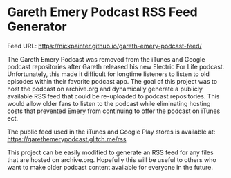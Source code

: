 # Gareth Emery Podcast RSS Feed Generator

Feed URL: https://nickpainter.github.io/gareth-emery-podcast-feed/

The Gareth Emery Podcast was removed from the iTunes and Google podcast repositories after Gareth released his new Electric For Life podcast. Unfortunately, this made it difficult for longtime listeners to listen to old episodes within their favorite podcast app. The goal of this project was to host the podcast on archive.org and dynamically generate a publicly available RSS feed that could be re-uploaded to podcast repositories. This would allow older fans to listen to the podcast while eliminating hosting costs that prevented Emery from continuing to offer the podcast on iTunes ect.

The public feed used in the iTunes and Google Play stores is available at: https://garethemerypodcast.glitch.me/rss

This project can be easily modified to generate an RSS feed for any files that are hosted on archive.org. Hopefully this will be useful to others who want to make older podcast content available for everyone in the future.
